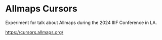 # Allmaps Cursors

Experiment for talk about Allmaps during the 2024 IIIF Conference in LA.

https://cursors.allmaps.org/
